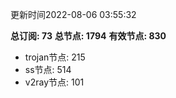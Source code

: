 更新时间2022-08-06 03:55:32

**总订阅: 73**
**总节点: 1794**
**有效节点: 830**
- trojan节点: 215
- ss节点: 514
- v2ray节点: 101
